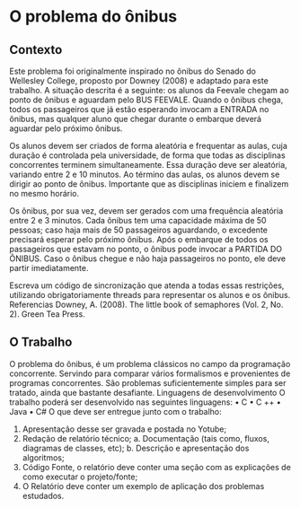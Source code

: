 # O problema do ônibus

## Contexto
Este problema foi originalmente inspirado no ônibus do Senado do Wellesley College,
proposto por Downey (2008) e adaptado para este trabalho. A situação descrita é a
seguinte: os alunos da Feevale chegam ao ponto de ônibus e aguardam pelo BUS
FEEVALE. Quando o ônibus chega, todos os passageiros que já estão esperando
invocam a ENTRADA no ônibus, mas qualquer aluno que chegar durante o embarque
deverá aguardar pelo próximo ônibus.

Os alunos devem ser criados de forma aleatória e frequentar as aulas, cuja duração é
controlada pela universidade, de forma que todas as disciplinas concorrentes terminem
simultaneamente. Essa duração deve ser aleatória, variando entre 2 e 10 minutos. Ao
término das aulas, os alunos devem se dirigir ao ponto de ônibus. Importante que as
disciplinas iniciem e finalizem no mesmo horário.

Os ônibus, por sua vez, devem ser gerados com uma frequência aleatória entre 2 e 3
minutos. Cada ônibus tem uma capacidade máxima de 50 pessoas; caso haja mais de
50 passageiros aguardando, o excedente precisará esperar pelo próximo ônibus. Após
o embarque de todos os passageiros que estavam no ponto, o ônibus pode invocar a
PARTIDA DO ÔNIBUS. Caso o ônibus chegue e não haja passageiros no ponto, ele
deve partir imediatamente.

Escreva um código de sincronização que atenda a todas essas restrições, utilizando
obrigatoriamente threads para representar os alunos e os ônibus.
Referencias
Downey, A. (2008). The little book of semaphores (Vol. 2, No. 2). Green Tea Press.

## O Trabalho
O problema do ônibus, é um problema clássicos no campo da programação concorrente.
Servindo para comparar vários formalismos e provenientes de programas concorrentes.
São problemas suficientemente simples para ser tratado, ainda que bastante desafiante.
Linguagens de desenvolvimento
O trabalho poderá ser desenvolvido nas seguintes linguagens:
• C
• C ++
• Java
• C#
O que deve ser entregue junto com o trabalho:
1. Apresentação desse ser gravada e postada no Yotube;
2. Redação de relatório técnico;
a. Documentação (tais como, fluxos, diagramas de classes, etc);
b. Descrição e apresentação dos algoritmos;
3. Código Fonte, o relatório deve conter uma seção com as explicações de como
executar o projeto/fonte;
4. O Relatório deve conter um exemplo de aplicação dos problemas estudados.
